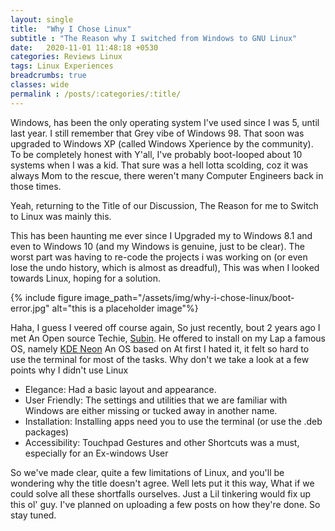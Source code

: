 ```yaml
---
layout: single
title:  "Why I Chose Linux"
subtitle : "The Reason why I switched from Windows to GNU Linux"
date:   2020-11-01 11:48:18 +0530
categories: Reviews Linux
tags: Linux Experiences
breadcrumbs: true
classes: wide
permalink : /posts/:categories/:title/
---
```



Windows, has been the only operating system I've used since I was 5, until last year. I still remember that Grey vibe of Windows 98. That soon was upgraded to Windows XP (called Windows Xperience by the community). To be completely honest with Y'all, I've probably boot-looped about 10 systems when I was a kid. That sure was a hell lotta scolding, coz it was always Mom to the rescue, there weren't many Computer Engineers back in those times.


Yeah, returning to the Title of our Discussion, The Reason for me to Switch to Linux was mainly this.

This has been haunting me ever since I Upgraded my  to Windows 8.1 and even to Windows 10 (and my Windows is genuine, just to be clear). The worst part was having to re-code the projects i was working on (or even lose the undo history, which is almost as dreadful), This was when I looked towards Linux, hoping for a solution.

{% include figure image_path="/assets/img/why-i-chose-linux/boot-error.jpg" alt="this is a placeholder image"%}


Haha, I guess I veered off course again, So just recently, bout 2 years ago I met  An Open source Techie, <a class="htag" href="https://subinsb.com" target="_blank" title="Subin's Blog">Subin</a>. He offered to install on my Lap a famous OS, namely <a class="htag" href="https://neon.kde.org" target="_blank" title="KDE Neon">KDE Neon</a>  An OS based on  At first I hated it, it felt so hard to use the terminal for most of the tasks.
Why don't we take a look at a few points why I didn't use Linux
  - Elegance: Had a basic layout and appearance.
  - User Friendly: The settings and utilities that we are familiar with Windows are either missing or tucked away in another name.
  - Installation: Installing apps need you to use the terminal (or use the .deb packages)
  - Accessibility: Touchpad Gestures and other Shortcuts was a must, especially for an Ex-windows User

So we've made clear, quite a few limitations of Linux, and you'll be wondering why the title doesn't agree. Well lets put it this way, What if we could solve all these shortfalls ourselves. Just a Lil tinkering would fix up this ol' guy. I've planned on uploading a few posts on how they're done. So stay tuned.